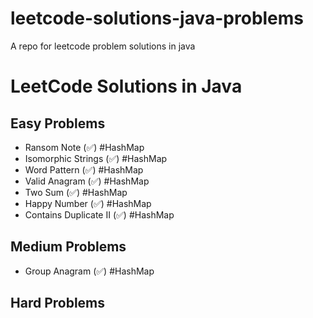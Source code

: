 # leetcode-solutions-java-problems
A repo for leetcode problem solutions in java

# LeetCode Solutions in Java

## Easy Problems
- Ransom Note (✅) #HashMap
- Isomorphic Strings (✅) #HashMap
- Word Pattern (✅) #HashMap
- Valid Anagram (✅) #HashMap
- Two Sum (✅) #HashMap
- Happy Number (✅) #HashMap
- Contains Duplicate II (✅) #HashMap

## Medium Problems
- Group Anagram (✅) #HashMap

## Hard Problems

